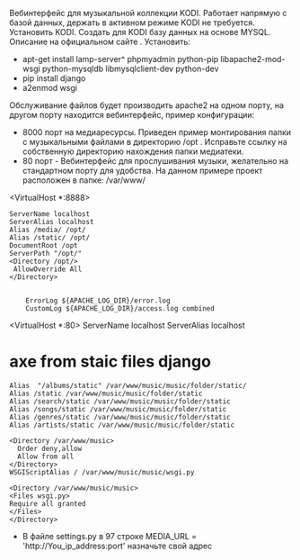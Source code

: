 Вебинтерфейс для музыкальной коллекции KODI. Работает напрямую с базой данных, держать в активном режиме KODI не требуется.
Установить KODI.
Создать для KODI базу данных на основе MYSQL. Описание на официальном сайте .
Установить: 
 - apt-get install lamp-server^ phpmyadmin python-pip libapache2-mod-wsgi python-mysqldb libmysqlclient-dev python-dev
 - pip install django
 - a2enmod wsgi

Обслуживание файлов будет производить apache2 на одном порту, на другом порту находится вебинтерфейс, пример конфигурации:
   - 8000 порт на медиаресурсы. Приведен пример монтирования папки с музыкальными файлами в директорию /opt . Исправьте ссылку на собственную директорию нахождения папки медиатеки.
   - 80 порт - Вебинтерфейс для прослушивания музыки, желательно на стандартном порту для удобства. На данном примере проект расположен в папке:  /var/www/

<VirtualHost *:8888>

    ServerName localhost
    ServerAlias localhost
    Alias /media/ /opt/
    Alias /static/ /opt/
    DocumentRoot /opt
    ServerPath "/opt/"
    <Directory /opt/>
     AllowOverride All
    </Directory>


        ErrorLog ${APACHE_LOG_DIR}/error.log
        CustomLog ${APACHE_LOG_DIR}/access.log combined

</VirtualHost>

<VirtualHost *:80>
    ServerName localhost
    ServerAlias localhost
# axe from staic files django
    Alias  "/albums/static" /var/www/music/music/folder/static/
    Alias /static /var/www/music/music/folder/static
    Alias /search/static /var/www/music/music/folder/static
    Alias /songs/static /var/www/music/music/folder/static
    Alias /genres/static /var/www/music/music/folder/static
    Alias /artists/static /var/www/music/music/folder/static

    <Directory /var/www/music>
      Order deny,allow
      Allow from all
    </Directory>
    WSGIScriptAlias / /var/www/music/music/wsgi.py

    <Directory /var/www/music/music>
    <Files wsgi.py>
    Require all granted
    </Files>
    </Directory>
</VirtualHost>


- В файле settings.py в 97 строке MEDIA_URL = 'http://You_ip_address:port' назначьте свой адрес
